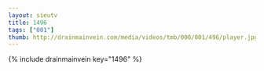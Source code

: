 ```yaml
--- 
layout: sieutv
title: 1496
tags: ["001"]
thumb: http://drainmainvein.com/media/videos/tmb/000/001/496/player.jpg
---
```

{% include drainmainvein key="1496" %} 
